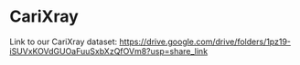 # CariXray

Link to our CariXray dataset: https://drive.google.com/drive/folders/1pz19-iSUVxKOVdGUOaFuuSxbXzQfOVm8?usp=share_link
